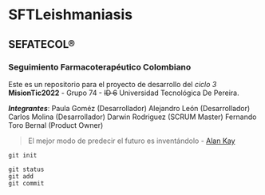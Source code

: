 # SFTLeishmaniasis
## SEFATECOL®
### Seguimiento Farmacoterapéutico Colombiano

Este es un repositorio para el proyecto de desarrollo del *ciclo 3* **MisionTic2022** - Grupo 74 - ~~ID 6~~ Universidad Tecnológica De Pereira.

***Integrantes***:
Paula Goméz (Desarrollador)
Alejandro León (Desarrollador)
Carlos Molina (Desarrollador)
Darwin Rodriguez (SCRUM Master)
Fernando Toro Bernal (Product Owner)

> El mejor modo de predecir el futuro es inventándolo - [Alan Kay](https://es.wikipedia.org/wiki/Alan_Kay)

`git init`

```
git status
git add
git commit
```
